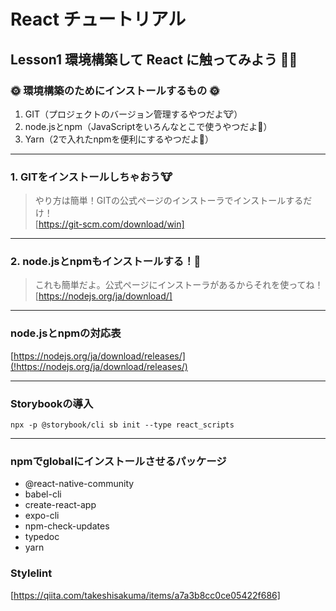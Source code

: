 # React チュートリアル

## Lesson1 環境構築して React に触ってみよう 🐰🥕

### 🌞 環境構築のためにインストールするもの 🌞

1. GIT（プロジェクトのバージョン管理するやつだよ🐮）
2. node.jsとnpm（JavaScriptをいろんなとこで使うやつだよ🐷）
3. Yarn（2で入れたnpmを便利にするやつだよ🐴）

---

### 1. GITをインストールしちゃおう🐮

> やり方は簡単！GITの公式ページのインストーラでインストールするだけ！  
> [https://git-scm.com/download/win]

---

### 2. node.jsとnpmもインストールする！🐷

> これも簡単だよ。公式ページにインストーラがあるからそれを使ってね！  
> [https://nodejs.org/ja/download/]  

---

### node.jsとnpmの対応表

[https://nodejs.org/ja/download/releases/](!https://nodejs.org/ja/download/releases/)

---

### Storybookの導入

```console
npx -p @storybook/cli sb init --type react_scripts
```

---

### npmでglobalにインストールさせるパッケージ

- @react-native-community
- babel-cli
- create-react-app
- expo-cli
- npm-check-updates
- typedoc
- yarn

### Stylelint

[https://qiita.com/takeshisakuma/items/a7a3b8cc0ce05422f686]
